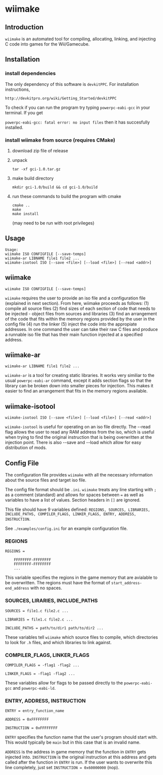 # wiimake

## Introduction

`wiimake` is an automated tool for compiling, allocating, linking, and injecting C code into games for the Wii/Gamecube.

## Installation 

### install dependencies

The only dependency of this software is `devkitPPC`. For installation instructions,

`http://devkitpro.org/wiki/Getting_Started/devkitPPC`

To check if you can run the program try typing `powerpc-eabi-gcc` in your terminal. If you get

`powerpc-eabi-gcc: fatal error: no input files` then it has succesfully installed.

### install wiimake from source (requires CMake)

1. download zip file of release

2. unpack

   `tar -xf gci-1.0.tar.gz`

3. make build directory

   `mkdir gci-1.0/build && cd gci-1.0/build`
   
4. run these commands to build the program with cmake

   ```
   cmake ..
   make
   make install
   ```
   (may need to be run with root privileges)

## Usage

```
Usage:
wiimake ISO CONFIGFILE [--save-temps]
wiimake-ar LIBNAME file1 file2 ...
wiimake-isotool ISO [--save <file>] [--load <file>] [--read <addr>]
```

## wiimake

```
wiimake ISO CONFIGFILE [--save-temps]
```

`wiimake` requires the user to provide an iso file and a configuration file (explained in next section). From here, wiimake proceeds as follows: (1) compile all source files (2) find sizes of each section of code that needs to be injected - object files from sources and libraries (3) find an arrangement of the code that fits within the memory regions provided by the user in the config file (4) run the linker (5) inject the code into the appropiate addresses. In one command the user can take their raw C files and produce a runnable iso file that has their main function injected at a specified address.

## wiimake-ar

```
wiimake-ar LIBNAME file1 file2 ...
```

`wiimake-ar` is a tool for creating static libraries. It works very similiar to the usual `powerpc-eabi-ar` command, except it adds section flags so that the library can be broken down into smaller pieces for injection. This makes it easier to find an arrangement that fits in the memory regions available.

## wiimake-isotool

```
wiimake-isotool ISO [--save <file>] [--load <file>] [--read <addr>]
```

`wiimake-isotool` is useful for operating on an iso file directly. The --read flag allows the user to read any RAM address from the iso, which is useful when trying to find the original instruction that is being overwritten at the injection point. There is also --save and --load which allow for easy distribution of mods.

## Config File

The configuration file provides `wiimake` with all the necessary information about the source files and target iso file.

The config file format should be `.ini`. `wiimake` treats any line starting with `;` as a comment (standard) and allows for spaces between `=` as well as variables to have a list of values. Section headers in `[]` are ignored.

This file should have 9 variables defined: `REGIONS, SOURCES, LIBRARIES, INCLUDE_PATHS, COMPILER_FLAGS, LINKER_FLAGS, ENTRY, ADDRESS, INSTRUCTION`.

See `./examples/config.ini` for an example configuration file.

### REGIONS

```
REGIONS =

    FFFFFFFF-FFFFFFFF
    FFFFFFFF-FFFFFFFF
    ...
```

This variable specifies the regions in the game memory that are avialable to be overwritten. The regions must have the format of `start_address-end_address` with no spaces.

### SOURCES, LIRARIES, INCLUDE_PATHS

```
SOURCES = file1.c file2.c ...

LIBRARIES = file1.c file2.c ...

INCLUDE_PATHS = path/to/dir1 path/to/dir2 ...
```

These variables tell `wiimake` which source files to compile, which directories to look for `.h` files, and which libraries to link against.

### COMPILER_FLAGS, LINKER_FLAGS

```
COMPILER_FLAGS = -flag1 -flag2 ...
 
LINKER_FLAGS = -flag1 -flag2 ...
```

These variables allow for flags to be passed directly to the `powerpc-eabi-gcc` and `powerpc-eabi-ld`.

### ENTRY, ADDRESS, INSTRUCTION

```
ENTRY = entry_function_name

ADDRESS = 0xFFFFFFFF

INSTRUCTION = 0xFFFFFFFF
```

`ENTRY` specifies the function name that the user's program should start with. This would typically be `main` but in this case that is an invalid name.

`ADDRESS` is the address in game memory that the function in `ENTRY` gets injected into. `INSTRUCTION` is the original instruction at this address and gets called after the function in `ENTRY` is run. If the user wants to overwrite this line completely, just set `INSTRUCTION = 0x60000000` (nop).
